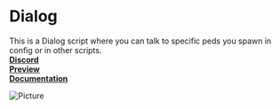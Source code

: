 
# Dialog

This is a Dialog script where you can talk to specific peds you spawn in config or in other scripts. <br>
[**Discord**](https://discord.gg/peYKn8CxHG) <br>
[**Preview**](https://youtu.be/0JWGxLMnOic) <br>
[**Documentation**](https://st4lth.gitbook.io/st4lth/dialog) <br>

![Picture](https://i.imgur.com/4llTxBH.jpeg)

